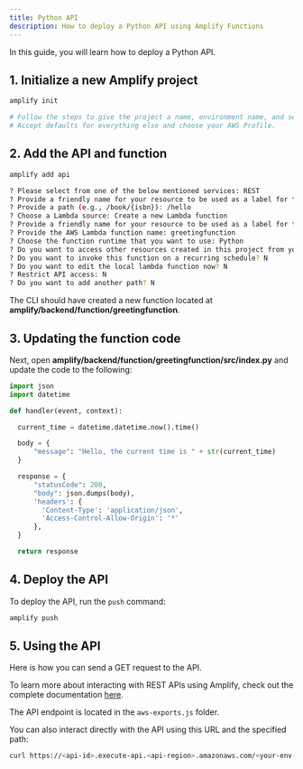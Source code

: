 ```yaml
---
title: Python API
description: How to deploy a Python API using Amplify Functions
---
```


In this guide, you will learn how to deploy a Python API.

## 1. Initialize a new Amplify project

```sh
amplify init

# Follow the steps to give the project a name, environment name, and set the default text editor.
# Accept defaults for everything else and choose your AWS Profile.
```

## 2. Add the API and function

```sh
amplify add api

? Please select from one of the below mentioned services: REST
? Provide a friendly name for your resource to be used as a label for this category in the project: pythonapi
? Provide a path (e.g., /book/{isbn}): /hello
? Choose a Lambda source: Create a new Lambda function
? Provide a friendly name for your resource to be used as a label for this category in the project: greetingfunction
? Provide the AWS Lambda function name: greetingfunction
? Choose the function runtime that you want to use: Python
? Do you want to access other resources created in this project from your Lambda function? N
? Do you want to invoke this function on a recurring schedule? N
? Do you want to edit the local lambda function now? N
? Restrict API access: N
? Do you want to add another path? N
```

The CLI should have created a new function located at **amplify/backend/function/greetingfunction**.

## 3. Updating the function code

Next, open  **amplify/backend/function/greetingfunction/src/index.py** and update the code to the following:

```python
import json
import datetime

def handler(event, context):

  current_time = datetime.datetime.now().time()

  body = {
      "message": "Hello, the current time is " + str(current_time)
  }

  response = {
      "statusCode": 200,
      "body": json.dumps(body),
      'headers': {
        'Content-Type': 'application/json',
        'Access-Control-Allow-Origin': '*'
      },
  }

  return response
```

## 4. Deploy the API

To deploy the API, run the `push` command:

```sh
amplify push
```

## 5. Using the API

Here is how you can send a GET request to the API.

<inline-fragment platform="js" src="~/guides/api-rest/fragments/js/python-api-call.md"></inline-fragment> <inline-fragment platform="ios" src="~/guides/api-rest/fragments/ios/rest-api-call.md"></inline-fragment> <inline-fragment platform="android" src="~/guides/api-rest/fragments/android/rest-api-call.md"></inline-fragment>

To learn more about interacting with REST APIs using Amplify, check out the complete documentation [here](~/lib//restapi/getting-started.md).

The API endpoint is located in the `aws-exports.js` folder.

You can also interact directly with the API using this URL and the specified path:

```sh
curl https://<api-id>.execute-api.<api-region>.amazonaws.com/<your-env-name>/hello
```
